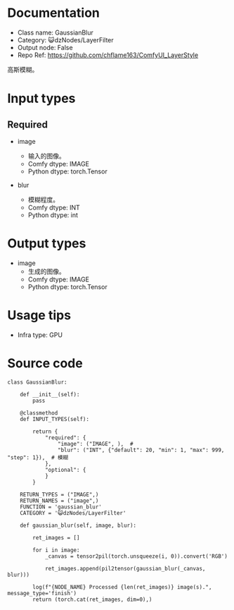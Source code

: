 # Documentation
- Class name: GaussianBlur
- Category: 😺dzNodes/LayerFilter
- Output node: False
- Repo Ref: https://github.com/chflame163/ComfyUI_LayerStyle

高斯模糊。

# Input types
## Required

- image
    - 输入的图像。
    - Comfy dtype: IMAGE
    - Python dtype: torch.Tensor

- blur
    - 模糊程度。
    - Comfy dtype: INT
    - Python dtype: int


# Output types

- image
    - 生成的图像。
    - Comfy dtype: IMAGE
    - Python dtype: torch.Tensor

# Usage tips
- Infra type: GPU

# Source code
```
class GaussianBlur:

    def __init__(self):
        pass

    @classmethod
    def INPUT_TYPES(self):

        return {
            "required": {
                "image": ("IMAGE", ),  #
                "blur": ("INT", {"default": 20, "min": 1, "max": 999, "step": 1}),  # 模糊
            },
            "optional": {
            }
        }

    RETURN_TYPES = ("IMAGE",)
    RETURN_NAMES = ("image",)
    FUNCTION = 'gaussian_blur'
    CATEGORY = '😺dzNodes/LayerFilter'

    def gaussian_blur(self, image, blur):

        ret_images = []

        for i in image:
            _canvas = tensor2pil(torch.unsqueeze(i, 0)).convert('RGB')

            ret_images.append(pil2tensor(gaussian_blur(_canvas, blur)))

        log(f"{NODE_NAME} Processed {len(ret_images)} image(s).", message_type='finish')
        return (torch.cat(ret_images, dim=0),)
```